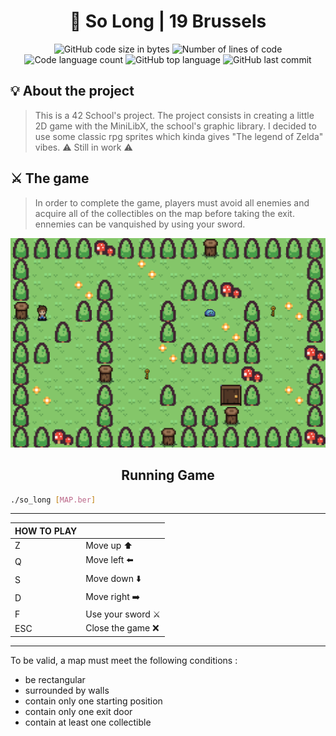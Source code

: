<h1 align="center">
	📖 So Long | 19 Brussels
</h1>

<p align="center">
	<img alt="GitHub code size in bytes" src="https://img.shields.io/github/languages/code-size/DanNoKenshi/so_long?color=lightblue" />
	<img alt="Number of lines of code" src="https://img.shields.io/tokei/lines/github/DanNoKenshi/so_long?color=critical" />
	<img alt="Code language count" src="https://img.shields.io/github/languages/count/DanNoKenshi/so_long?color=yellow" />
	<img alt="GitHub top language" src="https://img.shields.io/github/languages/top/DanNoKenshi/so_long?color=blue" />
	<img alt="GitHub last commit" src="https://img.shields.io/github/last-commit/DanNoKenshi/so_long?color=green" />
</p>

## 💡 About the project

> This is a 42 School's project. The project consists in creating a little 2D game with the MiniLibX, the school's graphic library.
> I decided to use some classic rpg sprites which kinda gives "The legend of Zelda" vibes.
>⚠️ Still in work ⚠️

## ⚔️ The game
>In order to complete the game, players must avoid all enemies and acquire all of the collectibles on the map before taking the exit. ennemies can be vanquished by using your sword.

![Screenshot](game.png)
<h2 align="center">
	Running Game
</h2>

```bash
./so_long [MAP.ber]
```

------------

| HOW TO PLAY  |   |
| ------------ | ------------ |
|  Z | Move up ⬆️|
|  Q | Move left ⬅️|
|  S | Move down ⬇️|
|  D | Move right ➡️|
|  F | Use your sword ⚔️|
|  ESC | Close the game ❌|
------------
<p>
	To be valid, a map must meet the following conditions :
	<ul>
		<li>be rectangular</li>
		<li>surrounded by walls</li>
		<li>contain only one starting position</li>
		<li>contain only one exit door</li>
		<li>contain at least one collectible</li>
	</ul>
</p>
